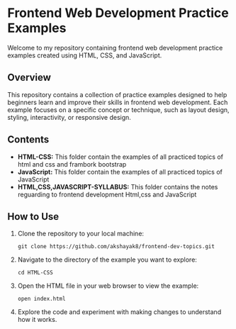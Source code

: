 
# Frontend Web Development Practice Examples

Welcome to my repository containing frontend web development practice examples created using HTML, CSS, and JavaScript.

## Overview

This repository contains a collection of practice examples designed to help beginners learn and improve their skills in frontend web development. Each example focuses on a specific concept or technique, such as layout design, styling, interactivity, or responsive design.

## Contents

- **HTML-CSS:** This folder contain the examples of all practiced topics of html and css and frambork bootstrap
- **JavaScript:** This folder contain the examples of all practiced topics of JavaScript
- **HTML,CSS,JAVASCRIPT-SYLLABUS:**  This folder contains the notes reguarding to frontend development Html,css and JavaScript

## How to Use

1. Clone the repository to your local machine:
   ```
   git clone https://github.com/akshayak8/frontend-dev-topics.git
   ```

2. Navigate to the directory of the example you want to explore:
   ```
   cd HTML-CSS
   ```

3. Open the HTML file in your web browser to view the example:
   ```
   open index.html
   ```

4. Explore the code and experiment with making changes to understand how it works.
